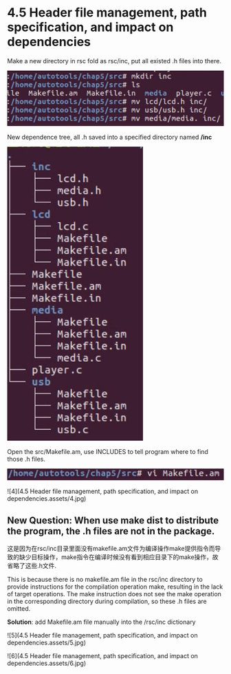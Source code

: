 # 4.5 Header file management, path specification, and impact on dependencies

Make a new directory in rsc fold as rsc/inc, put all existed .h files into there.

![1](https://github.com/knightsummon/Makefile/blob/master/4.5%20Header%20file%20management%2C%20path%20specification%2C%20and%20impact%20on%20dependencies.assets/1.jpg)

New dependence tree, all .h saved into a specified directory named **/inc**

![2](https://github.com/knightsummon/Makefile/blob/master/4.5%20Header%20file%20management%2C%20path%20specification%2C%20and%20impact%20on%20dependencies.assets/2.jpg)

Open the src/Makefile.am, use INCLUDES to tell program where to find those .h files.

![3](https://github.com/knightsummon/Makefile/blob/master/4.5%20Header%20file%20management%2C%20path%20specification%2C%20and%20impact%20on%20dependencies.assets/3.jpg)

![4](4.5 Header file management, path specification, and impact on dependencies.assets/4.jpg)

## New Question: When use make dist to distribute the program, the .h files are not in the package.

这是因为在rsc/inc目录里面没有makefile.am文件为编译操作make提供指令而导致的缺少目标操作，make指令在编译时候没有看到相应目录下的make操作，故省略了这些.h文件.

This is because there is no makefile.am file in the rsc/inc directory to provide instructions for the compilation operation make, resulting in the lack of target operations. The make instruction does not see the make operation in the corresponding directory during compilation, so these .h files are omitted.

**Solution**: add Makefile.am file manually into the /rsc/inc dictionary

![5](4.5 Header file management, path specification, and impact on dependencies.assets/5.jpg)

![6](4.5 Header file management, path specification, and impact on dependencies.assets/6.jpg)

